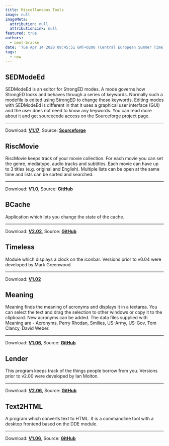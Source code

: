 ```yaml
---
title: Miscellaneous Tools
image: null
imageMeta:
  attribution: null
  attributionLink: null
featured: true
authors:
  - bent-bracke
date: 'Tue Apr 14 2020 09:45:51 GMT+0200 (Central European Summer Time)'
tags:
  - new
---
```

<article class="index">
  <div itemprop="itemlistelement">
  <div itemscope="" itemtype="http://schema.org/Product"><h2>
  <span itemprop="name">SEDModeEd</span>
</h2><span itemprop="description">SEDModeEd is an editor for StrongED modes. A mode governs how StrongED looks and behaves through a series of keywords. Normally such a modefile is edited using StrongED to change those keywords. Editing modes with SEDModeEd is different in that it uses a graphical user interface (GUI) and the user does not need to know any keywords. You can read more about it and get sourcecode access on the Sourceforge project page.</span><br><hr><span>Download: <strong><a href="/download/sedmodeed.zip" itemprop="productID">V1.17</a></strong></span>, <span>Source: <strong><a href="http://sourceforge.net/projects/sedmodeed/?source=directory">Sourceforge</a></strong></span></div>
</div>
</article>

<article class="index">
  <div itemprop="itemlistelement">
  <div itemscope="" itemtype="http://schema.org/Product"><h2>
  <span itemprop="name">RiscMovie</span>
</h2><span itemprop="description">RiscMovie keeps track of your movie collection. For each movie you can set the genre, mediatype, audio tracks and subtitles. Each movie can have up to 3 titles (e.g. original and English). Multiple lists can be open at the same time and lists can be sorted and searched.</span><br><hr><span>Download: <strong><a href="/download/riscmovie-100.zip" itemprop="productID">V1.0</a></strong></span>, <span>Source: <strong><a href="https://github.com/bracke/RiscMovie">GitHub</a></strong></span></div>
</div>
</article>

<article class="index">
  <div itemprop="itemlistelement">
  <div itemscope="" itemtype="http://schema.org/Product"><h2>
  <span itemprop="name">BCache</span>
</h2><span itemprop="description">Application which lets you change the state of the cache.</span><br><hr><span>Download: <strong><a href="/download/bcache-202.zip" itemprop="productID">V2.02</a></strong></span>, <span>Source: <strong><a href="https://github.com/bracke/BCache">GitHub</a></strong></span></div>
</div>
</article>

<article class="index">
  <div itemprop="itemlistelement">
  <div itemscope="" itemtype="http://schema.org/Product">
  <h2>
  <span itemprop="name">Timeless</span>
</h2>
  <span itemprop="description">Module which displays a clock on the iconbar. Versions prior to v0.04 were developed by Mark Greenwood.</span>
  <br>
  <hr>
  <span>Download: <strong><a href="/download/timeless-102.zip" itemprop="productID">V1.02</a></strong></span>
</div>
</div>
</article>

<article class="index">
  <div itemprop="itemlistelement">
  <div itemscope="" itemtype="http://schema.org/Product"><h2>
  <span itemprop="name">Meaning</span>
</h2><span itemprop="description">Meaning finds the meaning of acronyms and displays it in a textarea. You can select the text and drag the selection to other windows or copy it to the clipboard. New acronyms can be added. The data files supplied with Meaning are - Acronyms, Perry Rhodan, Smilies, US-Army, US-Gov, Tom Clancy, David Weber.</span><br><hr><span>Download: <strong><a href="/download/meaning-106.zip" itemprop="productID">V1.06</a></strong></span>, <span>Source: <strong><a href="https://github.com/bracke/meaning">GitHub</a></strong></span></div>
</div>
</article>

<article class="index">
  <div itemprop="itemlistelement">
  <div itemscope="" itemtype="http://schema.org/Product"><h2>
  <span itemprop="name">Lender</span>
</h2><span itemprop="description">This program keeps track of the things people borrow from you. Versions prior to v2.00 were developed by Ian Molton.</span><br><hr><span>Download: <strong><a href="/download/lender-206.zip" itemprop="productID">V2.06</a></strong></span>, <span>Source: <strong><a href="https://github.com/bracke/lender">GitHub</a></strong></span></div>
</div>
</article>

<article class="index">
  <div itemprop="itemlistelement">
  <div itemscope="" itemtype="http://schema.org/Product"><h2>
  <span itemprop="name">Text2HTML</span>
</h2><span itemprop="description">A program which converts text to HTML. It is a commandline tool with a desktop frontend based on the DDE module.</span><br><hr><span>Download: <strong><a href="/download/text2html-106.zip" itemprop="productID">V1.06</a></strong></span>, <span>Source: <strong><a href="https://github.com/bracke/text2html">GitHub</a></strong></span></div>
</div>
</article>
